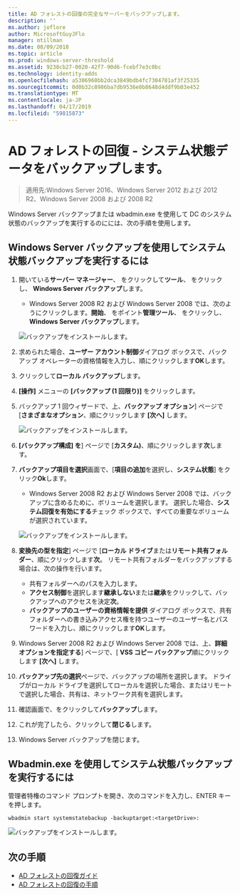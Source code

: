 ```yaml
---
title: AD フォレストの回復の完全なサーバーをバックアップします。
description: ''
ms.author: joflore
author: MicrosoftGuyJFlo
manager: mtillman
ms.date: 08/09/2018
ms.topic: article
ms.prod: windows-server-threshold
ms.assetid: 9238cb27-0020-42f7-90d6-fcebf7e3c0bc
ms.technology: identity-adds
ms.openlocfilehash: a5306960bb2dca3849bdb4fc7304781af3f25335
ms.sourcegitcommit: 0d0b32c8986ba7db9536e0b8648d4ddf9b03e452
ms.translationtype: MT
ms.contentlocale: ja-JP
ms.lasthandoff: 04/17/2019
ms.locfileid: "59815873"
---
```

# <a name="ad-forest-recovery---backing-up-the-system-state-data"></a>AD フォレストの回復 - システム状態データをバックアップします。  

>適用先:Windows Server 2016、Windows Server 2012 および 2012 R2、Windows Server 2008 および 2008 R2

Windows Server バックアップまたは wbadmin.exe を使用して DC のシステム状態のバックアップを実行するのにには、次の手順を使用します。  

## <a name="to-perform-a-system-state-backup-using-windows-server-backup"></a>Windows Server バックアップを使用してシステム状態バックアップを実行するには

1. 開いている**サーバー マネージャー**、 をクリックして**ツール**、 をクリックし、 **Windows Server バックアップ**します。
   - Windows Server 2008 R2 および Windows Server 2008 では、次のようにクリックします。**開始**、 をポイント**管理ツール**、 をクリックし、 **Windows Server バックアップ**します。 

   ![バックアップをインストールします。](media/AD-Forest-Recovery-Backing-up-a-Full-Server/fullbackup1.png)

2. 求められた場合、**ユーザー アカウント制御**ダイアログ ボックスで、バックアップ オペレーターの資格情報を入力し、順にクリックします**OK**します。
3. クリックして**ローカル バックアップ**します。
4. **[操作]** メニューの **[バックアップ (1 回限り)]** をクリックします。
5. バックアップ 1 回ウィザードで、上、**バックアップ オプション**] ページで [**さまざまなオプション**、順にクリックします **[次へ]** します。

   ![バックアップをインストールします。](media/AD-Forest-Recovery-Backing-up-a-Full-Server/fullbackup3.png)

6. **[バックアップ構成] を**] ページで [**カスタム)**、順にクリックします**次**します。
7. **バックアップ項目を選択**画面で、[**項目の追加**を選択し、**システム状態**] をクリック**Ok**します。
   - Windows Server 2008 R2 および Windows Server 2008 では、バックアップに含めるために、ボリュームを選択します。 選択した場合、**システム回復を有効にする**チェック ボックスで、すべての重要なボリュームが選択されています。 

   ![バックアップをインストールします。](media/AD-Forest-Recovery-Backing-up-System-State/systemstatebackup.png)  

8. **変換先の型を指定**] ページで [**ローカル ドライブ**または**リモート共有フォルダー**、順にクリックします**次**。  リモート共有フォルダーをバックアップする場合は、次の操作を行います。  
   - 共有フォルダーへのパスを入力します。
   - **アクセス制御**を選択します**継承しない**または**継承**をクリックして、バックアップへのアクセスを決定**次**。  
   - **バックアップのユーザーの資格情報を提供** ダイアログ ボックスで、共有フォルダーへの書き込みアクセス権を持つユーザーのユーザー名とパスワードを入力し、順にクリックします**OK**します。

9. Windows Server 2008 R2 および Windows Server 2008 では、上、**詳細オプションを指定する**] ページで、[ **VSS コピー バックアップ**順にクリックします **[次へ]** します。
10. **バックアップ先の選択**ページで、バックアップの場所を選択します。  ドライブがローカル ドライブを選択してローカルを選択した場合、またはリモートで選択した場合、共有は、ネットワーク共有を選択します。
11. 確認画面で、をクリックして**バックアップ**します。
12. これが完了したら、クリックして**閉じる**します。
13. Windows Server バックアップを閉じます。

## <a name="to-perform-a-system-state-backup-using-wbadminexe"></a>Wbadmin.exe を使用してシステム状態バックアップを実行するには

管理者特権のコマンド プロンプトを開き、次のコマンドを入力し、ENTER キーを押します。  
  
   ```
   wbadmin start systemstatebackup -backuptarget:<targetDrive>:
   ```

   ![バックアップをインストールします。](media/AD-Forest-Recovery-Backing-up-System-State/systemstatebackup2.png)  

## <a name="next-steps"></a>次の手順

- [AD フォレストの回復ガイド](AD-Forest-Recovery-Guide.md)
- [AD フォレストの回復の手順](AD-Forest-Recovery-Procedures.md)
